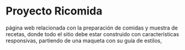 # Proyecto Ricomida
página web relacionada con la preparación de comidas y
muestra de recetas, donde todo el sitio debe estar construido con características
responsivas, partiendo de una maqueta con su guía de estilos,
